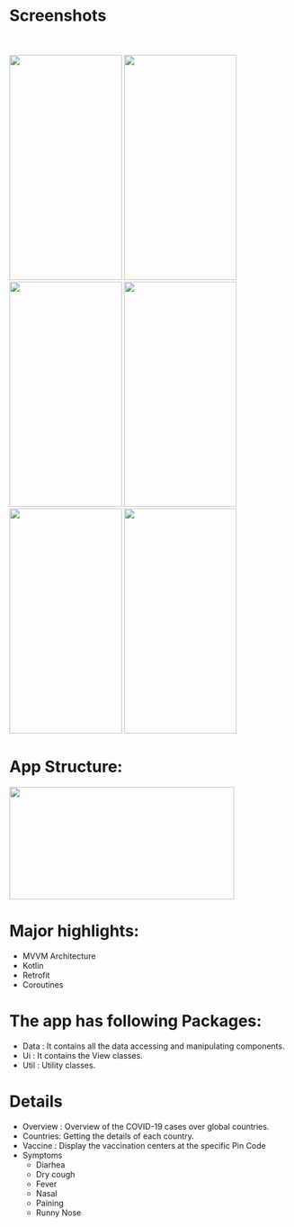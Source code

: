 # Screenshots
<br/><br/>
<img src="https://github.com/Bhushan2000/Covid19Tracker/assets/157300484/713a49fd-cd0f-4bb9-afca-603244c8a745" data-canonical-src="https://gyazo.com/eb5c5741b6a9a16c692170a41a49c858.png" width="200" height="400" />
<img src="https://github.com/Bhushan2000/Covid19Tracker/assets/157300484/5a12d608-b22c-4ff9-9277-a2d5864dca40" data-canonical-src="https://gyazo.com/eb5c5741b6a9a16c692170a41a49c858.png" width="200" height="400" />
<img src="https://github.com/Bhushan2000/Covid19Tracker/assets/157300484/08d9670a-59ba-48da-8726-80112dfb61f6" data-canonical-src="https://gyazo.com/eb5c5741b6a9a16c692170a41a49c858.png" width="200" height="400" />
<img src="https://github.com/Bhushan2000/Covid19Tracker/assets/157300484/7aa1109e-56e7-46a7-b2d6-30f1ab0aa4d4" data-canonical-src="https://gyazo.com/eb5c5741b6a9a16c692170a41a49c858.png" width="200" height="400" />
<img src="https://github.com/Bhushan2000/Covid19Tracker/assets/157300484/7490acbe-eb49-474f-a86d-3b8490a6c583" data-canonical-src="https://gyazo.com/eb5c5741b6a9a16c692170a41a49c858.png" width="200" height="400" />
<img src="https://github.com/Bhushan2000/Covid19Tracker/assets/157300484/1555e5df-04cb-4b78-890c-55efc8657184" data-canonical-src="https://gyazo.com/eb5c5741b6a9a16c692170a41a49c858.png" width="200" height="400" />
<br>
# App Structure:
<img src="https://github.com/Bhushan2000/Covid19Tracker/assets/157300484/4aabd39b-73d8-4e5a-b055-3dceb1d8fcde" data-canonical-src="https://gyazo.com/eb5c5741b6a9a16c692170a41a49c858.png" width="400" height="200" />
 
# Major highlights:
  * MVVM Architecture
  * Kotlin
  * Retrofit
  * Coroutines
# The app has following Packages:
  * Data : It contains all the data accessing and manipulating components.
  * Ui   : It contains the View classes.
  * Util : Utility classes.
    
# Details
  * Overview : Overview of the COVID-19 cases over global countries.
  * Countries: Getting the details of each country.
  * Vaccine  : Display the vaccination centers at the specific Pin Code
  * Symptoms
      * Diarhea
      * Dry cough
      * Fever
      * Nasal
      * Paining
      * Runny Nose

 
